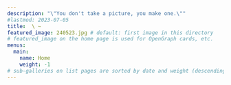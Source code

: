 ```yaml
---
description: "\"You don't take a picture, you make one.\""
#lastmod: 2023-07-05
title:  \ ~
featured_image: 240523.jpg # default: first image in this directory
# featured_image on the home page is used for OpenGraph cards, etc.
menus:
  main:
    name: Home
    weight: -1
# sub-galleries on list pages are sorted by date and weight (descending)
---
```

